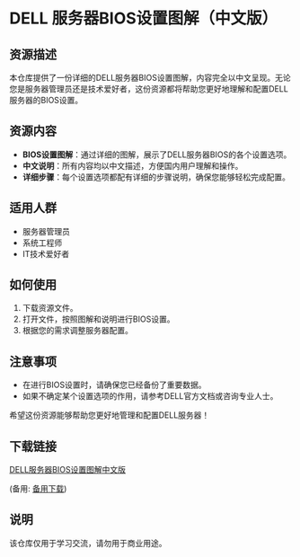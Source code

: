 # DELL 服务器BIOS设置图解（中文版）

## 资源描述

本仓库提供了一份详细的DELL服务器BIOS设置图解，内容完全以中文呈现。无论您是服务器管理员还是技术爱好者，这份资源都将帮助您更好地理解和配置DELL服务器的BIOS设置。

## 资源内容

- **BIOS设置图解**：通过详细的图解，展示了DELL服务器BIOS的各个设置选项。
- **中文说明**：所有内容均以中文描述，方便国内用户理解和操作。
- **详细步骤**：每个设置选项都配有详细的步骤说明，确保您能够轻松完成配置。

## 适用人群

- 服务器管理员
- 系统工程师
- IT技术爱好者

## 如何使用

1. 下载资源文件。
2. 打开文件，按照图解和说明进行BIOS设置。
3. 根据您的需求调整服务器配置。

## 注意事项

- 在进行BIOS设置时，请确保您已经备份了重要数据。
- 如果不确定某个设置选项的作用，请参考DELL官方文档或咨询专业人士。

希望这份资源能够帮助您更好地管理和配置DELL服务器！

## 下载链接
[DELL服务器BIOS设置图解中文版](https://pan.quark.cn/s/18cbd41dbe9f) 

(备用: [备用下载](https://pan.baidu.com/s/1GxiZEg59Wc63snvJpcAOVQ?pwd=1234))

## 说明

该仓库仅用于学习交流，请勿用于商业用途。
